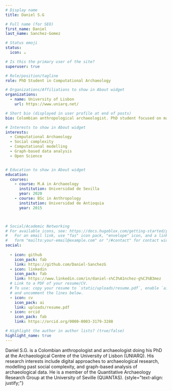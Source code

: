 ```yaml
---
# Display name
title: Daniel S.G

# Full name (for SEO)
first_name: Daniel
last_name: Sanchez-Gomez

# Status emoji
status:
  icon: ☕️

# Is this the primary user of the site?
superuser: true

# Role/position/tagline
role: PhD Student in Computational Archaeology

# Organizations/Affiliations to show in About widget
organizations:
  - name: University of Lisbon
    url: https://www.uniarq.net/

# Short bio (displayed in user profile at end of posts)
bio: Colombian anthropological archaeologist. PhD student focused on machine-learning modelling applied to past social complexity.My research interests include digital approaches for archaeological research, network analysis,  and complex system science.

# Interests to show in About widget
interests:
  - Computational Archaeology
  - Social complexity
  - Computational modelling
  - Graph-based data analysis
  - Open Science


# Education to show in About widget
education:
  courses:
    - course: M.A in Archaeology
      institution: Universidad de Sevilla
      year: 2020
    - course: BSc in Anthropology
      institution: Universidad de Antioquia
      year: 2015



# Social/Academic Networking
# For available icons, see: https://docs.hugoblox.com/getting-started/page-builder/#icons
#   For an email link, use "fas" icon pack, "envelope" icon, and a link in the
#   form "mailto:your-email@example.com" or "/#contact" for contact widget.
social:
  
  - icon: github
    icon_pack: fab
    link: https://github.com/Daniel-SanchezG
  - icon: linkedin
    icon_pack: fab
    link: https://www.linkedin.com/in/daniel-s%C3%A1nchez-g%C3%B3mez
  # Link to a PDF of your resume/CV.
  # To use: copy your resume to `static/uploads/resume.pdf`, enable `ai` icons in `params.yaml`,
  # and uncomment the lines below.
  - icon: cv
    icon_pack: ai
    link: uploads/resume.pdf
  - icon: orcid
    icon_pack: fab
    link: https://orcid.org/0000-0003-3179-3288

# Highlight the author in author lists? (true/false)
highlight_name: true
---
```


 Daniel S.G. is a Colombian anthropologist and archaeologist doing his PhD at the Archaeological Centre of the University of Lisbon (UNIARQ). His research interests include digital approaches to archaeological research, modelling past social complexity, and graph-based analysis of archaeological data. He is a member of the Quantitative Archaeology Research Group at the University of Seville (QUANTAS).
{style="text-align: justify;"}
